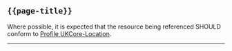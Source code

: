 ## <code>{{page-title}}</code>

Where possible, it is expected that the resource being referenced SHOULD conform to [Profile UKCore-Location](https://simplifier.net/guide/UK-Core-Implementation-Guide-STU3-Sequence/Home/ProfilesandExtensions/Profile-UKCore-Location?version=current).

---